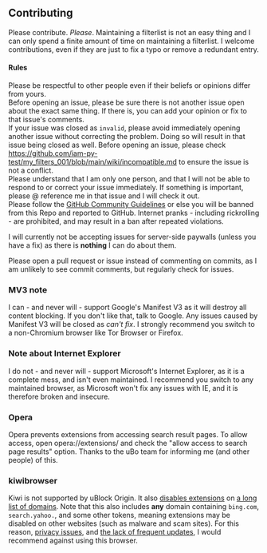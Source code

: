 ## Contributing
Please contribute. _Please_. Maintaining a filterlist is not an easy thing and I can only spend a finite amount of time on maintaining a filterlist. I welcome contributions, even if they are just to fix a typo or remove a redundant entry.

#### Rules
Please be respectful to other people even if their beliefs or opinions differ from yours. <br/>
Before opening an issue, please be sure there is not another issue open about the exact same thing. If there is, you can add your opinion or fix to that issue's comments. <br/>
If your issue was closed as `invalid`, please avoid immediately opening another issue without correcting the problem. Doing so will result in that issue being closed as well. Before opening an issue, please check https://github.com/iam-py-test/my_filters_001/blob/main/wiki/incompatible.md to ensure the issue is not a conflict. <br/>
Please understand that I am only one person, and that I will not be able to respond to or correct your issue immediately. If something is important, please @ reference me in that issue and I will check it out.<br/>
Please follow the [GitHub Community Guidelines](https://docs.github.com/en/github/site-policy/github-community-guidelines#what-is-not-allowed) or else you will be banned from this Repo and reported to GitHub. Internet pranks - including rickrolling - are prohibited, and may result in a ban after repeated violations. <br/>

I will currently not be accepting issues for server-side paywalls (unless you have a fix) as there is **nothing** I can do about them. <br>

Please open a pull request or issue instead of commenting on commits, as I am unlikely to see commit comments, but regularly check for issues.

### MV3 note
I can - and never will - support Google's Manifest V3 as it will destroy all content blocking. If you don't like that, talk to Google. Any issues caused by Manifest V3 will be closed as _can't fix_. I strongly recommend you switch to a non-Chromium browser like Tor Browser or Firefox. 

### Note about Internet Explorer
I do not - and never will - support Microsoft's Internet Explorer, as it is a complete mess, and isn't even maintained. I recommend you switch to any maintained browser, as Microsoft won't fix any issues with IE, and it is therefore broken and insecure.

### Opera
Opera prevents extensions from accessing search result pages. To allow access, open opera://extensions/ and check the "allow access to search page results" option. Thanks to the uBo team for informing me (and other people) of this. 

### kiwibrowser
Kiwi is not supported by uBlock Origin. It also [disables extensions](https://www.reddit.com/r/uBlockOrigin/comments/10xntsr/comment/j7teo9p/) on [a long list of domains](https://github.com/kiwibrowser/src/blob/c51d640a8e984ff0fb24049c53a7ed4e458775ef/extensions/browser/api/web_request/web_request_permissions.cc#L167). Note that this also includes **any** domain containing `bing.com`, `search.yahoo.`, and some other tokens, meaning extensions may be disabled on other websites (such as malware and scam sites).
For this reason, [privacy issues](https://github.com/Tobi823/ffupdater/issues/35), and [the lack of frequent updates](https://github.com/kiwibrowser/src/commits/master), I would recommend against using this browser.
